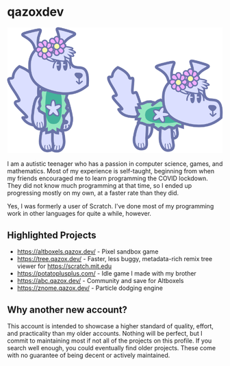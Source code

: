 # qazoxdev
![Doowie!](/doowie.svg)

I am a autistic teenager who has a passion in computer science, games, and mathematics. Most of my experience is self-taught, beginning from when my friends encouraged me to learn programming the COVID lockdown. They did not know much programming at that time, so I ended up progressing mostly on my own, at a faster rate than they did.

Yes, I was formerly a user of Scratch. I've done most of my programming work in other languages for quite a while, however.

## Highlighted Projects
- https://altboxels.qazox.dev/ - Pixel sandbox game
- https://tree.qazox.dev/ - Faster, less buggy, metadata-rich remix tree viewer for https://scratch.mit.edu
- https://potatoplusplus.com/ - Idle game I made with my brother
- https://abc.qazox.dev/ - Community and save for Altboxels
- https://znome.qazox.dev/ - Particle dodging engine

## Why another new account?
This account is intended to showcase a higher standard of quality, effort, and practicality than my older accounts. Nothing will be perfect, but I commit to maintaining most if not all of the projects on this profile.
If you search well enough, you could eventually find older projects. These come with no guarantee of being decent or actively maintained.
